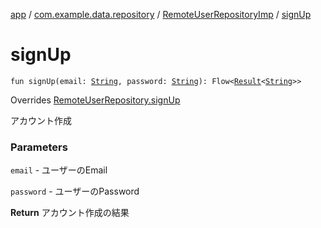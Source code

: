 [app](../../index.md) / [com.example.data.repository](../index.md) / [RemoteUserRepositoryImp](index.md) / [signUp](./sign-up.md)

# signUp

`fun signUp(email: `[`String`](https://kotlinlang.org/api/latest/jvm/stdlib/kotlin/-string/index.html)`, password: `[`String`](https://kotlinlang.org/api/latest/jvm/stdlib/kotlin/-string/index.html)`): Flow<`[`Result`](../../com.example.domain.model.value/-result/index.md)`<`[`String`](https://kotlinlang.org/api/latest/jvm/stdlib/kotlin/-string/index.html)`>>`

Overrides [RemoteUserRepository.signUp](../-remote-user-repository/sign-up.md)

アカウント作成

### Parameters

`email` - ユーザーのEmail

`password` - ユーザーのPassword

**Return**
アカウント作成の結果

